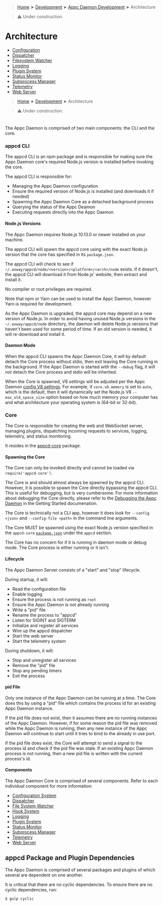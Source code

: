 > [Home](../../../README.md) ➤ [Development](../../README.md) ➤ [Appc Daemon Development](../README.md) ➤ Architecture

> :warning: Under construction.

# Architecture

 * [Configuration](Configuration.md)
 * [Dispatcher](Dispatcher.md)
 * [Filesystem Watcher](Filesystem%20Watcher.md)
 * [Logging](Logging.md)
 * [Plugin System](Plugin%20System.md)
 * [Status Monitor](Status%20Monitor.md)
 * [Subprocess Manager](Subprocess%20Manager.md)
 * [Telemetry](Telemetry.md)
 * [Web Server](Web%20Server.md)

> [Home](../README.md) ➤ [Development](README.md) ➤ Architecture

> :warning: Under construction.

#

The Appc Daemon is comprised of two main components: the CLI and the core.

### appcd CLI

The appcd CLI is an npm package and is responsible for making sure the Appc Daemon core's
required Node.js version is installed before invoking the core.

The appcd CLI is responsible for:

 * Managing the Appc Daemon configuration
 * Ensure the required version of Node.js is installed (and downloads it if needed)
 * Spawning the Appc Daemon Core as a detached background process
 * Querying the status of the Appc Deamon
 * Executing requests directly into the Appc Daemon

#### Node.js Versions

The Appc Daemon requires Node.js 10.13.0 or newer installed on your machine.

The appcd CLI will spawn the appcd core using with the exact Node.js version that the core has
specified in its `package.json`.

The appcd CLI will check to see if `~/.axway/appcd/node/<version>/<platform>/<arch>/node`
exists. If it doesn't, the appcd CLI will download it from Node.js' website, then extract and
install it.

No compiler or root privileges are required.

Note that npm or Yarn can be used to install the Appc Daemon, however Yarn is required for
development.

As the Appc Daemon is upgraded, the appcd core may depend on a new version of Node.js. In order to
avoid having unused Node.js versions in the `~/.axway/appcd/node` directory, the daemon will
delete Node.js versions that haven't been used for some period of time. If an old version is needed,
it will re-download and install it.

#### Daemon Mode

When the appcd CLI spawns the Appc Daemon Core, it will by default detach the Core process without
stdio, then exit leaving the Core running in the background. If the Appc Daemon is started with the
`--debug` flag, it will _not_ detach the Core process and stdio will be inherited.

When the Core is spawned, V8 settings will be adjusted per the Appc Daemon
[config V8 settings](Configuration#V8). For example, if `core.v8.memory` is set to `auto`, which is
the default, then it will dynamically set the Node.js V8 `--max_old_space_size` option based on how
much memory your computer has and what architecture your operating system is (64-bit or 32-bit).

### Core

The Core is responsible for creating the web and WebSocket server, managing plugins, dispatching
incoming requests to services, logging, telemetry, and status monitoring.

It resides in the [appcd-core](../../packages/appcd-core) package.

#### Spawning the Core

The Core can only be invoked directly and cannot be loaded via `require('appcd-core')`.

The Core is and should almost always be spawned by the appcd CLI. However, it is possible to spawn
the Core directly bypassing the appcd CLI. This is useful for debugging, but is very cumbersome. For
more information about debugging the Core directly, please refer to the
[Debugging the Appc Daemon](Getting-Started.md#debugging-the-appc-daemon) in the Getting Started
documenation.

The Core is technically not a CLI app, however it does look for `--config <json>` and
`--config-file <path>` in the command line arguments.

The Core MUST be spawned using the exact Node.js version specified in the `appcd-core`
[`package.json`](../../packages/appcd-core/package.json) under the `appcd` section.

The Core has no concern for if it is running in daemon mode or debug mode. The Core process is
either running or it isn't.

#### Lifecycle

The Appc Daemon Server consists of a "start" and "stop" lifecycle.

During startup, it will:

* Read the configuration file
* Enable logging
* Ensure the process is not running as `root`
* Ensure the Appc Daemon is not already running
* Write a "pid" file
* Rename the process to "appcd"
* Listen for SIGINT and SIGTERM
* Initialize and register all services
* Wire up the appcd dispatcher
* Start the web server
* Start the telemetry system

During shutdown, it will:

* Stop and unregister all services
* Remove the "pid" file
* Stop any pending timers
* Exit the process

#### pid File

Only one instance of the Appc Daemon can be running at a time. The Core does this by using a "pid"
file which contains the process id for an existing Appc Daemon instance.

If the pid file does not exist, then it assumes there are no running instances of the Appc Daemon.
However, if for some reason the pid file was removed while the Appc Daemon is running, then any new
instance of the Appc Daemon will continue to start until it tries to bind to the already in use
port.

If the pid file does exist, the Core will attempt to send a signal to the process id and check if
the pid file was stale. If an existing Appc Daemon process is not running, then a new pid file is
written with the current process's id.

#### Components

The Appc Daemon Core is comprised of several components. Refer to each individual component for more
information:

* [Configuration System](Components/Configuration-System.md)
* [Dispatcher](Components/Dispatcher.md)
* [File System Watcher](Components/File-System-Watcher.md)
* [Hook System](Components/Hook-System.md)
* [Logging](Components/Logging.md)
* [Plugin System](Components/Plugin-System.md)
* [Status Monitor](Components/Status-Monitor.md)
* [Subprocess Manager](Components/Subprocess-Manager.md)
* [Telemetry](Components/Telemetry.md)
* [Web Server](Components/Web-Server.md)


## appcd Package and Plugin Dependencies

The Appc Daemon is comprised of several packages and plugins of which several are dependent on one
another.

It is critical that there are no cyclic dependencies. To ensure there are no cyclic dependencies,
run:

```
$ gulp cyclic
```
